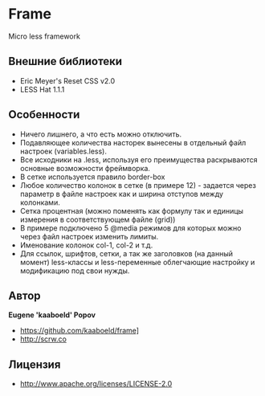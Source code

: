 # Frame
Micro less framework

## Внешние библиотеки

+ Eric Meyer's Reset CSS v2.0
+ LESS Hat 1.1.1

## Особенности

+ Ничего лишнего, а что есть можно отключить.
+ Подавляющее количества насторек вынесены в отдельный файл настроек (variables.less).
+ Все исходники на .less, используя его преимущества раскрываются основные возможности фреймворка.
+ В сетке используется правило border-box
+ Любое количество колонок в сетке (в примере 12) - задается через параметр в файле настроек как и ширина отступов между колонками.
+ Сетка процентная (можно поменять как формулу так и единицы измерения в соответствующем файле (grid))
+ В примере подключено 5 @media режимов для которых можно через файл настроек изменить лимиты.
+ Именование колонок col-1, col-2 и т.д.
+ Для ссылок, шрифтов, сетки, а так же заголовков (на данный момент) less-классы и less-переменные облегчающие настройку и модификацию под свои нужды.

## Автор
**Eugene 'kaaboeld' Popov**

+ https://github.com/kaaboeld/frame]
+ http://scrw.co

## Лицензия

+ http://www.apache.org/licenses/LICENSE-2.0
